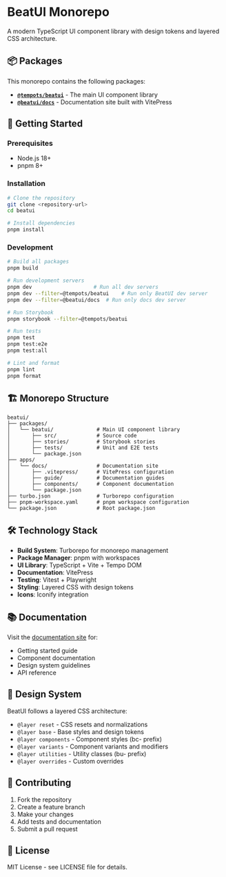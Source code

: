 # BeatUI Monorepo

A modern TypeScript UI component library with design tokens and layered CSS architecture.

## 📦 Packages

This monorepo contains the following packages:

- **[`@tempots/beatui`](./packages/beatui/)** - The main UI component library
- **[`@beatui/docs`](./apps/docs/)** - Documentation site built with VitePress

## 🚀 Getting Started

### Prerequisites

- Node.js 18+
- pnpm 8+

### Installation

```bash
# Clone the repository
git clone <repository-url>
cd beatui

# Install dependencies
pnpm install
```

### Development

```bash
# Build all packages
pnpm build

# Run development servers
pnpm dev                    # Run all dev servers
pnpm dev --filter=@tempots/beatui    # Run only BeatUI dev server
pnpm dev --filter=@beatui/docs  # Run only docs dev server

# Run Storybook
pnpm storybook --filter=@tempots/beatui

# Run tests
pnpm test
pnpm test:e2e
pnpm test:all

# Lint and format
pnpm lint
pnpm format
```

## 🏗️ Monorepo Structure

```
beatui/
├── packages/
│   └── beatui/              # Main UI component library
│       ├── src/             # Source code
│       ├── stories/         # Storybook stories
│       ├── tests/           # Unit and E2E tests
│       └── package.json
├── apps/
│   └── docs/                # Documentation site
│       ├── .vitepress/      # VitePress configuration
│       ├── guide/           # Documentation guides
│       ├── components/      # Component documentation
│       └── package.json
├── turbo.json               # Turborepo configuration
├── pnpm-workspace.yaml      # pnpm workspace configuration
└── package.json             # Root package.json
```

## 🛠️ Technology Stack

- **Build System**: Turborepo for monorepo management
- **Package Manager**: pnpm with workspaces
- **UI Library**: TypeScript + Vite + Tempo DOM
- **Documentation**: VitePress
- **Testing**: Vitest + Playwright
- **Styling**: Layered CSS with design tokens
- **Icons**: Iconify integration

## 📚 Documentation

Visit the [documentation site](./apps/docs/) for:

- Getting started guide
- Component documentation
- Design system guidelines
- API reference

## 🎨 Design System

BeatUI follows a layered CSS architecture:

- `@layer reset` - CSS resets and normalizations
- `@layer base` - Base styles and design tokens
- `@layer components` - Component styles (bc- prefix)
- `@layer variants` - Component variants and modifiers
- `@layer utilities` - Utility classes (bu- prefix)
- `@layer overrides` - Custom overrides

## 🤝 Contributing

1. Fork the repository
2. Create a feature branch
3. Make your changes
4. Add tests and documentation
5. Submit a pull request

## 📄 License

MIT License - see LICENSE file for details.
